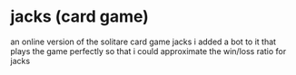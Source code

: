 # jacks (card game)

an online version of the solitare card game jacks
i added a bot to it that plays the game perfectly so that i could approximate the win/loss ratio for jacks
